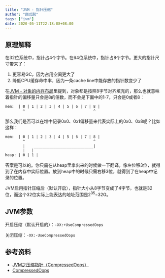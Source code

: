 ```yaml
---
title: "JVM - 指针压缩"
author: "颇忒脱"
tags: ["jvm"]
date: 2020-05-11T22:18:08+08:00
---
```


<!--more-->

## 原理解释

在32位系统中，指针占4个字节。在64位系统中，指针占8个字节。更大的指针尺寸带来了：

1. 更容易GC，因为占用空间更大了
2. 降低CPU缓存命中率，因为一条cache line中能存放的指针数变少了

在[JVM - 对象的内存布局](../object-layout)里提到，对象都是按照8字节对齐填充的，那么也就意味着指针的偏移量只会是8的倍数，而不会是下面中的1-7，只会是0或者8：

```txt
mem:  | 0 | 1 | 2 | 3 | 4 | 5 | 6 | 7 | 8 |
        ^                               ^
```

那么我们是否可以在堆中记录0x0、0x1偏移量来代表实际上的0x0、0x8呢？比如这样：

```txt
mem:  | 0 | 1 | 2 | 3 | 4 | 5 | 6 | 7 | 8 |
        ^                               ^
        |    ___________________________|
        |   |
heap: | 0 | 1 |
```

答案是可以的。你只需在从heap里拿出来的时候做一下翻译，像左位移3位，就得到了在内存中实际位置。放到heap中的时候只需右移3位，就得到了在heap中记录的位置。

JVM启用指针压缩后（默认开启），指针大小从8字节变成了4字节，也就是32位，而这个32位实际上能表达的地址范围是2<sup>35</sup>=32G。

## JVM参数

开启压缩（默认开启的）：`-XX:+UseCompressedOops`

关闭压缩：`-XX:-UseCompressedOops`

## 参考资料

* [JVM之压缩指针（CompressedOops）](https://juejin.im/post/5c4c8ad9f265da6179752b03)
* [CompressedOops](https://wiki.openjdk.java.net/display/HotSpot/CompressedOops)